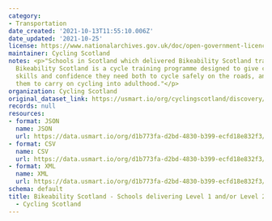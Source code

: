 ```yaml
---
category:
- Transportation
date_created: '2021-10-13T11:55:10.006Z'
date_updated: '2021-10-25'
license: https://www.nationalarchives.gov.uk/doc/open-government-licence/version/3/
maintainer: Cycling Scotland
notes: <p>"Schools in Scotland which delivered Bikeability Scotland training in 2019/20.
  Bikeability Scotland is a cycle training programme designed to give children the
  skills and confidence they need both to cycle safely on the roads, and to encourage
  them to carry on cycling into adulthood."</p>
organization: Cycling Scotland
original_dataset_link: https://usmart.io/org/cyclingscotland/discovery/discovery-view-detail/b9fa9cf4-16b3-4d13-97c0-29c2d0c21d6a
records: null
resources:
- format: JSON
  name: JSON
  url: https://data.usmart.io/org/d1b773fa-d2bd-4830-b399-ecfd18e832f3/resource?resourceGUID=9c85eebd-326e-4713-b81b-76cc3734a81d
- format: CSV
  name: CSV
  url: https://data.usmart.io/org/d1b773fa-d2bd-4830-b399-ecfd18e832f3/resource?resourceGUID=45d4ec00-30ba-4175-a12d-7e5f4e38a5b2
- format: XML
  name: XML
  url: https://data.usmart.io/org/d1b773fa-d2bd-4830-b399-ecfd18e832f3/resource?resourceGUID=5a716f5c-b44b-42ff-aa29-9fccba0aab6f
schema: default
title: Bikeability Scotland - Schools delivering Level 1 and/or Level 2 - 2019/20
  - Cycling Scotland
---
```

